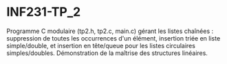 # INF231-TP_2
Programme C modulaire (tp2.h, tp2.c, main.c) gérant les listes chaînées : suppression de toutes les occurrences d'un élément, insertion triée en liste simple/double, et insertion en tête/queue pour les listes circulaires simples/doubles. Démonstration de la maîtrise des structures linéaires.
